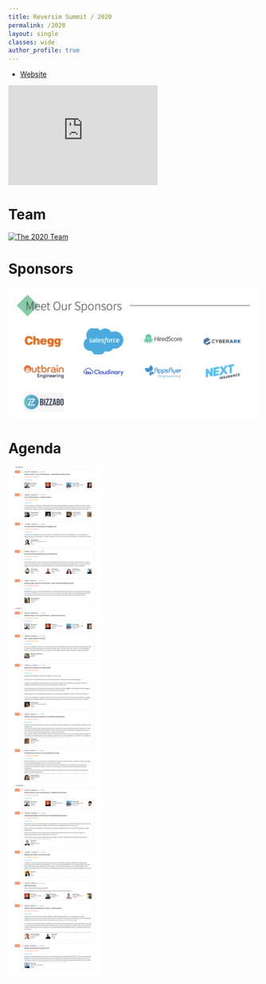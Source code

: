 ```yaml
---
title: Reversim Summit / 2020
permalink: /2020
layout: single
classes: wide
author_profile: true
---
```



* [Website](https://summit2020.reversim.com/)
<!-- * [Photos]() -->

<iframe width="300" height="200" src="https://www.youtube.com/embed/videoseries?list=PLqXy0aX6TzQqdhzY9jqew2sb33hhDXAHf" title="YouTube video player" frameborder="0" allow="accelerometer; autoplay; clipboard-write; encrypted-media; gyroscope; picture-in-picture" allowfullscreen></iframe>

# Team
[![The 2020 Team](/assets/images/2020-team.png)](https://summit2020.reversim.com/about)

# Sponsors
[![The 2020 Sponsors](/assets/images/2020-sponsors.jpg)](https://summit2020.reversim.com/sponsors)

# Agenda
[![The 2020 Agenda](/assets/images/2020-agenda.png)](https://summit2020.reversim.com/agenda)


